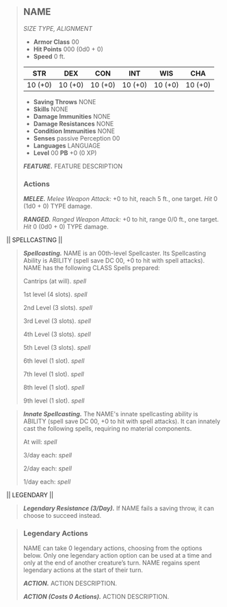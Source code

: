 

> ## NAME
>*SIZE TYPE, ALIGNMENT*
>
> - **Armor Class** 00
> - **Hit Points** 000 (0d0 + 0)
> - **Speed** 0 ft.
>
>|   STR   |   DEX   |   CON   |   INT   |   WIS   |   CHA   |
>|:-------:|:-------:|:-------:|:-------:|:-------:|:-------:|
>| 10 (+0) | 10 (+0) | 10 (+0) | 10 (+0) | 10 (+0) | 10 (+0) |
>
> - **Saving Throws** NONE
> - **Skills** NONE
> - **Damage Immunities** NONE
> - **Damage Resistances** NONE
> - **Condition Immunities** NONE
> - **Senses** passive Perception 00
> - **Languages** LANGUAGE
> - **Level** 00 **PB** +0 (0 XP)
> 
> ***FEATURE.*** FEATURE DESCRIPTION
>
> ### Actions
> ***MELEE.*** *Melee Weapon Attack:* +0 to hit, reach 5 ft., one target. *Hit* 0 (1d0 + 0) TYPE damage. 
>
> ***RANGED.*** *Ranged Weapon Attack:* +0 to hit, range 0/0 ft., one target. *Hit* 0 (0d0 + 0) TYPE damage. 


||          SPELLCASTING          ||

> ***Spellcasting.*** NAME is an 00th-level Spellcaster. Its Spellcasting Ability is ABILITY (spell save DC 00, +0 to hit with spell attacks). NAME has the following CLASS Spells prepared:
>
> Cantrips (at will). *spell*
>
> 1st level (4 slots). *spell*
>
> 2nd Level (3 slots). *spell*
>
> 3rd Level (3 slots). *spell*
>
> 4th Level (3 slots). *spell*
>
> 5th Level (3 slots). *spell*
>
> 6th level (1 slot). *spell*
>
> 7th level (1 slot). *spell*
>
> 8th level (1 slot). *spell*
>
> 9th level (1 slot). *spell*
>

> ***Innate Spellcasting.*** The NAME's innate spellcasting ability is ABILITY (spell save DC 00, +0 to hit with spell attacks). It can innately cast the following spells, requiring no material components.
>
> At will: *spell*
>
> 3/day each: *spell*
>
> 2/day each: *spell*
>
> 1/day each: *spell*


||            LEGENDARY            ||

> ***Legendary Resistance (3/Day).***
> If NAME fails a saving throw, it can choose to succeed instead.
>


> ### Legendary Actions
> NAME can take 0 legendary actions, choosing from the options below. Only one legendary action option can be used at a time and only at the end of another creature’s turn. NAME regains spent legendary actions at the start of their turn.
>
> ***ACTION.*** ACTION DESCRIPTION.
>
> ***ACTION (Costs 0 Actions).*** ACTION DESCRIPTION.
>